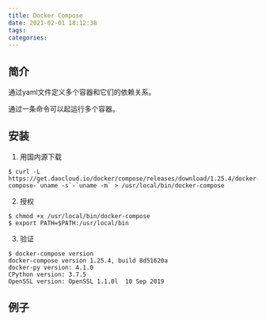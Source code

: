 ```yaml
---
title: Docker Compose
date: 2021-02-01 18:12:38
tags:
categories:
---
```


##  简介

通过yaml文件定义多个容器和它们的依赖关系。

通过一条命令可以起运行多个容器。

## 安装

1. 用国内源下载

```shell
$ curl -L https://get.daocloud.io/docker/compose/releases/download/1.25.4/docker-compose-`uname -s`-`uname -m` > /usr/local/bin/docker-compose

```

2. 授权

```shell
$ chmod +x /usr/local/bin/docker-compose
$ export PATH=$PATH:/usr/local/bin
```

3. 验证
```shell
$ docker-compose version
docker-compose version 1.25.4, build 8d51620a
docker-py version: 4.1.0
CPython version: 3.7.5
OpenSSL version: OpenSSL 1.1.0l  10 Sep 2019
```

## 例子

```shell

```

